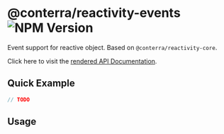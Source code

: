 # @conterra/reactivity-events ![NPM Version](https://img.shields.io/npm/v/%40conterra%2Freactivity-events)

Event support for reactive object. Based on `@conterra/reactivity-core`.

Click here to visit the [rendered API Documentation](https://conterra.github.io/reactivity/latest/).

## Quick Example

```ts
// TODO
```

## Usage
